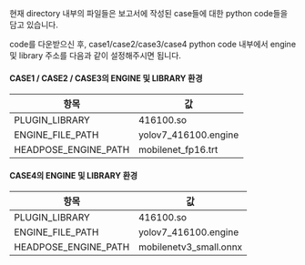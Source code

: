 현재 directory 내부의 파일들은 보고서에 작성된 case들에 대한 python code들을 담고 있습니다.

code를 다운받으신 후, case1/case2/case3/case4 python code 내부에서 engine 및 library 주소를 다음과 같이 설정해주시면 됩니다.

#### CASE1 / CASE2 / CASE3의 ENGINE 및 LIBRARY 환경

| 항목                  | 값                       |
|-----------------------|--------------------------|
| PLUGIN_LIBRARY        | 416100.so                |
| ENGINE_FILE_PATH      | yolov7_416100.engine     |
| HEADPOSE_ENGINE_PATH  | mobilenet_fp16.trt       |


#### CASE4의 ENGINE 및 LIBRARY 환경

| 항목                  | 값                       |
|-----------------------|--------------------------|
| PLUGIN_LIBRARY        | 416100.so                |
| ENGINE_FILE_PATH      | yolov7_416100.engine     |
| HEADPOSE_ENGINE_PATH  | mobilenetv3_small.onnx   |
